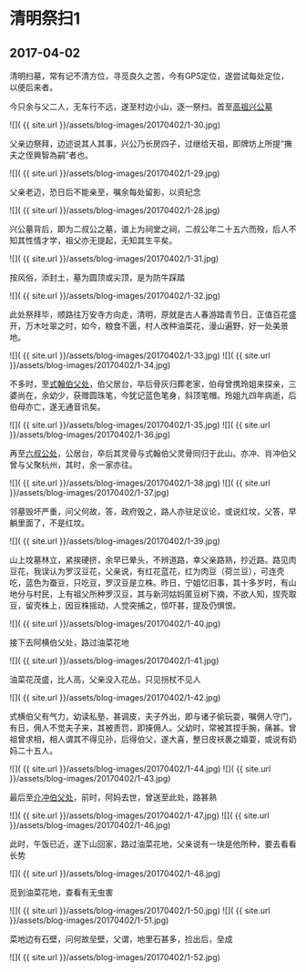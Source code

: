 清明祭扫1
========================

2017-04-02
------------------------

清明扫墓，常有记不清方位，寻觅良久之苦，今有GPS定位，遂尝试每处定位，以便后来者。

今只余与父二人，无车行不远，遂至村边小山，逐一祭扫。首至[高祖兴公墓](http://ditu.amap.com/regeo?lng=120.9678886200&lat=28.0424781400&src=uriapi)

![]( {{ site.url }}/assets/blog-images/20170402/1-30.jpg)

父亲边祭拜，边述说其人其事，兴公乃长房四子，过继给天祖，即牌坊上所提“撫夫之侄興智為嗣”者也。

![]( {{ site.url }}/assets/blog-images/20170402/1-29.jpg)

父亲老迈，恐日后不能亲至，嘱余每处留影，以资纪念

![]( {{ site.url }}/assets/blog-images/20170402/1-28.jpg)

兴公墓背后，即为二叔公之墓，谱上为祠堂之祠，二叔公年二十五六而殁，后人不知其性情才学，祖父亦无提起，无知其生平矣。

![]( {{ site.url }}/assets/blog-images/20170402/1-31.jpg)

按风俗，添封土，墓为圆顶或尖顶，是为防牛踩踏

![]( {{ site.url }}/assets/blog-images/20170402/1-32.jpg)

此处祭拜毕，顺路往万安寺方向走，清明，原就是古人春游踏青节日，正值百花盛开，万木吐翠之时，如今，粮食不匮，村人改种油菜花，漫山遍野，好一处美景地。

![]( {{ site.url }}/assets/blog-images/20170402/1-33.jpg)
![]( {{ site.url }}/assets/blog-images/20170402/1-34.jpg)

不多时，至[式翰伯父处](http://ditu.amap.com/regeo?lng=120.9709734300&lat=28.0447254800&src=uriapi)，伯父居台，卒后骨灰归葬老家，伯母曾携玲姐来探亲，三婆尚在，余幼少，获赠圆珠笔，今犹记蓝色笔身，斜顶笔帽。玲姐九四年病逝，后伯母亦亡，遂无通音讯矣。

![]( {{ site.url }}/assets/blog-images/20170402/1-35.jpg)
![]( {{ site.url }}/assets/blog-images/20170402/1-36.jpg)

再至[六叔公处](http://ditu.amap.com/regeo?lng=120.9706956600&lat=28.0450032500&src=uriapi)，公居台，卒后其灵骨与式翰伯父灵骨同归于此山。亦冲、肖冲伯父曾与父聚杭州，其时，余一家亦往。

![]( {{ site.url }}/assets/blog-images/20170402/1-38.jpg)
![]( {{ site.url }}/assets/blog-images/20170402/1-37.jpg)

邻墓毁坏严重，问父何故，答，政府毁之，路人亦驻足议论，或说红坟，父答，早躺里面了，不是红坟。

![]( {{ site.url }}/assets/blog-images/20170402/1-39.jpg)

山上坟墓林立，紧挨硬挤，余早已晕头，不辨道路，幸父亲路熟，抄近路。路见肉豆花，我误认为罗汉豆花，父亲说，有红花蓝花，红为肉豆（荷兰豆），可连壳吃，蓝色为蚕豆，只吃豆，罗汉豆是立株。昨日，宁姐忆旧事，其十多岁时，有山地分与村民，上有祖父所种罗汉豆，其与新河姑妈匿豆树下摘，不欲人知，捏壳取豆，留壳株上，因豆株摇动，人觉突捕之，惊吓甚，提及仍惧恨。

![]( {{ site.url }}/assets/blog-images/20170402/1-40.jpg)

接下去阿横伯父处，路过油菜花地

![]( {{ site.url }}/assets/blog-images/20170402/1-41.jpg)

油菜花茂盛，比人高，父亲没入花丛，只见拐杖不见人

![]( {{ site.url }}/assets/blog-images/20170402/1-42.jpg)

式横伯父有气力，幼读私塾，甚调皮，夫子外出，即与诸子偷玩耍，嘱佣人守门，有日，佣人不觉夫子来，其被责罚，即揍佣人。父幼时，常被其捏手腕，痛甚。曾祖曾求相，相人谓其不得见孙，后得伯父，遂大喜，整日皮袄裹之嬉耍，或说有奶妈二十五人。

![]( {{ site.url }}/assets/blog-images/20170402/1-44.jpg)
![]( {{ site.url }}/assets/blog-images/20170402/1-43.jpg)

最后至[介冲伯父处](http://ditu.amap.com/regeo?lng=120.9712512100&lat=28.0458365900&src=uriapi)，前时，阿妈去世，曾送至此处，路甚熟

![]( {{ site.url }}/assets/blog-images/20170402/1-47.jpg)
![]( {{ site.url }}/assets/blog-images/20170402/1-46.jpg)

此时，午饭已近，遂下山回家，路过油菜花地，父亲说有一块是他所种，要去看看长势

![]( {{ site.url }}/assets/blog-images/20170402/1-48.jpg)

觅到油菜花地，查看有无虫害

![]( {{ site.url }}/assets/blog-images/20170402/1-50.jpg)
![]( {{ site.url }}/assets/blog-images/20170402/1-51.jpg)

菜地边有石壁，问何故垒壁，父谓，地里石甚多，捡出后，垒成

![]( {{ site.url }}/assets/blog-images/20170402/1-52.jpg)
